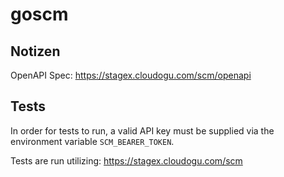 # goscm

## Notizen

OpenAPI Spec: https://stagex.cloudogu.com/scm/openapi

## Tests

In order for tests to run, a valid API key must be supplied via the environment variable `SCM_BEARER_TOKEN`.

Tests are run utilizing: https://stagex.cloudogu.com/scm
